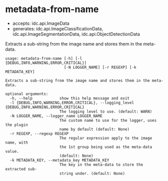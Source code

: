 # metadata-from-name

* accepts: idc.api.ImageData
* generates: idc.api.ImageClassificationData, idc.api.ImageSegmentationData, idc.api.ObjectDetectionData

Extracts a sub-string from the image name and stores them in the meta-data.

```
usage: metadata-from-name [-h] [-l {DEBUG,INFO,WARNING,ERROR,CRITICAL}]
                          [-N LOGGER_NAME] [-r REGEXP] [-k METADATA_KEY]

Extracts a sub-string from the image name and stores them in the meta-data.

optional arguments:
  -h, --help            show this help message and exit
  -l {DEBUG,INFO,WARNING,ERROR,CRITICAL}, --logging_level {DEBUG,INFO,WARNING,ERROR,CRITICAL}
                        The logging level to use. (default: WARN)
  -N LOGGER_NAME, --logger_name LOGGER_NAME
                        The custom name to use for the logger, uses the plugin
                        name by default (default: None)
  -r REGEXP, --regexp REGEXP
                        The regular expression apply to the image name, with
                        the 1st group being used as the meta-data value.
                        (default: None)
  -k METADATA_KEY, --metadata_key METADATA_KEY
                        The key in the meta-data to store the extracted sub-
                        string under. (default: None)
```
